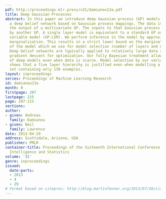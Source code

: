```yaml
---
pdf: http://proceedings.mlr.press/v31/damianou13a.pdf
title: Deep Gaussian Processes
abstract: In this paper we introduce deep Gaussian process (GP) models. Deep GPs are
  a deep belief network based on Gaussian process mappings. The data is modeled as
  the output of a multivariate GP. The inputs to that Gaussian process are then governed
  by another GP. A single layer model is equivalent to a standard GP or the GP latent
  variable model (GP-LVM). We perform inference in the model by approximate variational
  marginalization. This results in a strict lower bound on the marginal likelihood
  of the model which we use for model selection (number of layers and nodes per layer).
  Deep belief networks are typically applied to relatively large data sets using stochastic
  gradient descent for optimization. Our fully Bayesian treatment allows for the application
  of deep models even when data is scarce. Model selection by our variational bound
  shows that a five layer hierarchy is justified even when modelling a digit data
  set containing only 150 examples.
layout: inproceedings
series: Proceedings of Machine Learning Research
id: damianou13a
month: 0
firstpage: 207
lastpage: 215
page: 207-215
sections: 
author:
- given: Andreas
  family: Damianou
- given: Neil
  family: Lawrence
date: 2013-04-29
address: Scottsdale, Arizona, USA
publisher: PMLR
container-title: Proceedings of the Sixteenth International Conference on Artificial
  Intelligence and Statistics
volume: '31'
genre: inproceedings
issued:
  date-parts:
  - 2013
  - 4
  - 29
# Format based on citeproc: http://blog.martinfenner.org/2013/07/30/citeproc-yaml-for-bibliographies/
---
```

